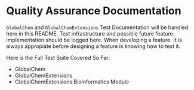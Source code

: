 Quality Assurance Documentation
===============================

`GlobalChem` and `GlobalChemExtensions` Test Documentation will be handled here in this README. Test infrastructure and possible future feature implementation should be logged here. When developing a feature. It is always appropiate before designing a feature is knowing how to test it. 

Here is the Full Test Suite Covered So Far:

- GlobalChem
- GlobalChemExtensions
- GlobalChemExtensions Bioinformatics Module
